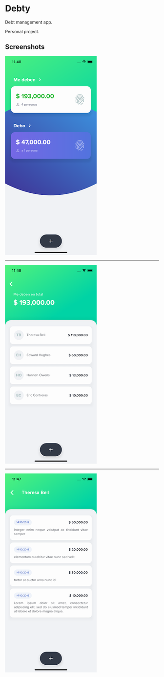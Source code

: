# Debty

Debt management app.


Personal project.

## Screenshots

![foo](examples/home.png)
___
![foo](examples/debtors.png)
___
![foo](examples/debts.png)
